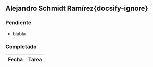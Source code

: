 ## Alejandro Schmidt Ramírez{docsify-ignore}

### Pendiente

* blabla

### Completado

| Fecha | Tarea | 
| :---: | :--- |